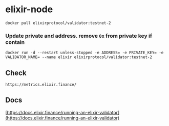 # elixir-node

    docker pull elixirprotocol/validator:testnet-2
### Update private and address. remove `0x` from private key if contain

    
    docker run -d --restart unless-stopped -e ADDRESS= -e PRIVATE_KEY= -e VALIDATOR_NAME= --name elixir elixirprotocol/validator:testnet-2
## Check 
    https://metrics.elixir.finance/

## Docs
[https://docs.elixir.finance/running-an-elixir-validator](https://docs.elixir.finance/running-an-elixir-validator)

